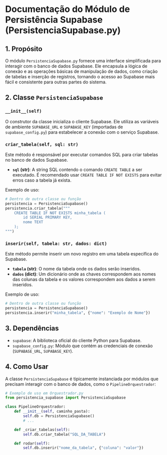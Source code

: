 # Documentação do Módulo de Persistência Supabase (PersistenciaSupabase.py)

## 1. Propósito

O módulo `PersistenciaSupabase.py` fornece uma interface simplificada para interagir com o banco de dados Supabase. Ele encapsula a lógica de conexão e as operações básicas de manipulação de dados, como criação de tabelas e inserção de registros, tornando o acesso ao Supabase mais fácil e consistente para outras partes do sistema.

## 2. Classe `PersistenciaSupabase`

### `__init__(self)`

O construtor da classe inicializa o cliente Supabase. Ele utiliza as variáveis de ambiente `SUPABASE_URL` e `SUPABASE_KEY` (importadas de `supabase_config.py`) para estabelecer a conexão com o serviço Supabase.

### `criar_tabela(self, sql: str)`

Este método é responsável por executar comandos SQL para criar tabelas no banco de dados Supabase.

*   **`sql` (str)**: A string SQL contendo o comando `CREATE TABLE` a ser executado. É recomendado usar `CREATE TABLE IF NOT EXISTS` para evitar erros caso a tabela já exista.

Exemplo de uso:

```python
# Dentro de outra classe ou função
persistencia = PersistenciaSupabase()
persistencia.criar_tabela("""
    CREATE TABLE IF NOT EXISTS minha_tabela (
        id SERIAL PRIMARY KEY,
        nome TEXT
    );
""")
```

### `inserir(self, tabela: str, dados: dict)`

Este método permite inserir um novo registro em uma tabela específica do Supabase.

*   **`tabela` (str)**: O nome da tabela onde os dados serão inseridos.
*   **`dados` (dict)**: Um dicionário onde as chaves correspondem aos nomes das colunas da tabela e os valores correspondem aos dados a serem inseridos.

Exemplo de uso:

```python
# Dentro de outra classe ou função
persistencia = PersistenciaSupabase()
persistencia.inserir("minha_tabela", {"nome": "Exemplo de Nome"})
```

## 3. Dependências

*   `supabase`: A biblioteca oficial do cliente Python para Supabase.
*   `supabase_config.py`: Módulo que contém as credenciais de conexão (`SUPABASE_URL`, `SUPABASE_KEY`).

## 4. Como Usar

A classe `PersistenciaSupabase` é tipicamente instanciada por módulos que precisam interagir com o banco de dados, como o `PipelineOrquestrador`:

```python
# Exemplo de uso em Orquestrador.py
from persistencia_supabase import PersistenciaSupabase

class PipelineOrquestrador:
    def __init__(self, caminho_pasta):
        self.db = PersistenciaSupabase()
        # ...

    def _criar_tabelas(self):
        self.db.criar_tabela("SQL_DA_TABELA")

    def rodar(self):
        self.db.inserir("nome_da_tabela", {"coluna": "valor"})
```